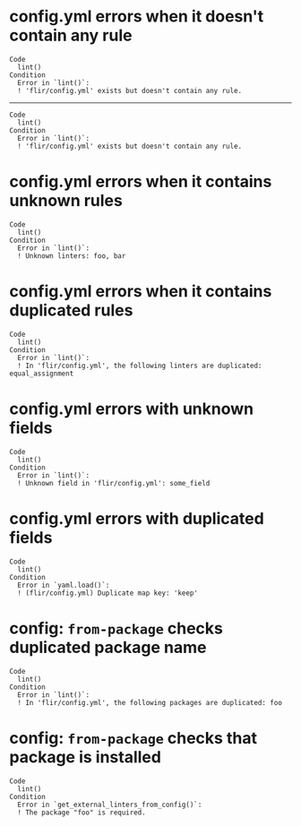 # config.yml errors when it doesn't contain any rule

    Code
      lint()
    Condition
      Error in `lint()`:
      ! 'flir/config.yml' exists but doesn't contain any rule.

---

    Code
      lint()
    Condition
      Error in `lint()`:
      ! 'flir/config.yml' exists but doesn't contain any rule.

# config.yml errors when it contains unknown rules

    Code
      lint()
    Condition
      Error in `lint()`:
      ! Unknown linters: foo, bar

# config.yml errors when it contains duplicated rules

    Code
      lint()
    Condition
      Error in `lint()`:
      ! In 'flir/config.yml', the following linters are duplicated: equal_assignment

# config.yml errors with unknown fields

    Code
      lint()
    Condition
      Error in `lint()`:
      ! Unknown field in 'flir/config.yml': some_field

# config.yml errors with duplicated fields

    Code
      lint()
    Condition
      Error in `yaml.load()`:
      ! (flir/config.yml) Duplicate map key: 'keep'

# config: `from-package` checks duplicated package name

    Code
      lint()
    Condition
      Error in `lint()`:
      ! In 'flir/config.yml', the following packages are duplicated: foo

# config: `from-package` checks that package is installed

    Code
      lint()
    Condition
      Error in `get_external_linters_from_config()`:
      ! The package "foo" is required.


